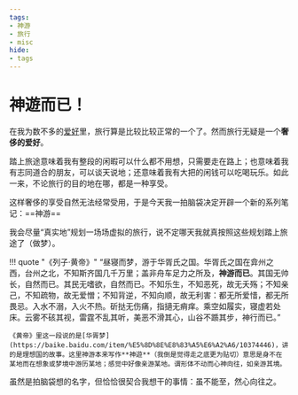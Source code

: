 ```yaml
---
tags:
- 神游
- 旅行
- misc
hide:
- tags
---
```


# 神遊而已！

在我为数不多的[爱好](../../About/hobby.md#_6)里，旅行算是比较比较正常的一个了。然而旅行无疑是一个**奢侈的爱好**。

踏上旅途意味着我有整段的闲暇可以什么都不用想，只需要走在路上；也意味着我有志同道合的朋友，可以谈天说地；还意味着我有大把的闲钱可以吃喝玩乐。如此一来，不论旅行的目的地在哪，都是一种享受。

这样奢侈的享受自然无法经常受用，于是今天我一拍脑袋决定开辟一个新的系列笔记：==神游==

我会尽量“真实地”规划一场场虚拟的旅行，说不定哪天我就真按照这些规划踏上旅途了（做梦）。

!!! quote "《列子·黄帝》"
    “昼寝而梦，游于华胥氏之国。华胥氏之国在弇州之西，台州之北，不知斯齐国几千万里；盖非舟车足力之所及，**神游而已**。其国无帅长，自然而已。其民无嗜欲，自然而已。不知乐生，不知恶死，故无夭殇；不知亲己，不知疏物，故无爱憎；不知背逆，不知向顺，故无利害：都无所爱惜，都无所畏忌。入水不溺，入火不热。斫挞无伤痛，指擿无痟痒。乘空如履实，寝虚若处床。云雾不硋其视，雷霆不乱其听，美恶不滑其心，山谷不踬其步，神行而已。”
    
    《黄帝》里这一段说的是[华胥梦](https://baike.baidu.com/item/%E5%8D%8E%E8%83%A5%E6%A2%A6/10374446)，讲的是理想国的故事。这里神游本来写作**神遊**（我倒是觉得走之底更为贴切）意思是身不在某地而在想象或梦境中游历某地；感觉中好像亲游某地。谓形体不动而心神向往，如亲游其境。

虽然是拍脑袋想的名字，但恰恰很契合我想干的事情：虽不能至，然心向往之。
